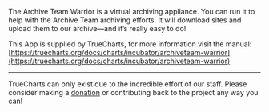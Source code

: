 The Archive Team Warrior is a virtual archiving appliance. You can run it to help with the Archive Team archiving efforts. It will download sites and upload them to our archive—and it’s really easy to do!

This App is supplied by TrueCharts, for more information visit the manual: [https://truecharts.org/docs/charts/incubator/archiveteam-warrior](https://truecharts.org/docs/charts/incubator/archiveteam-warrior)

---

TrueCharts can only exist due to the incredible effort of our staff.
Please consider making a [donation](https://truecharts.org/docs/about/sponsor) or contributing back to the project any way you can!
